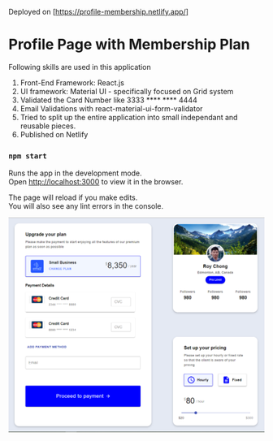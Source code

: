 Deployed on [https://profile-membership.netlify.app/]

# Profile Page with Membership Plan

Following skills are used in this application

1. Front-End Framework: React.js
2. UI framework: Material UI - specifically focused on Grid system
3. Validated the Card Number like 3333 **** **** 4444
4. Email Validations with react-material-ui-form-validator
5. Tried to split up the entire application into small independant and reusable pieces.
5. Published on Netlify

### `npm start`

Runs the app in the development mode.<br />
Open [http://localhost:3000](http://localhost:3000) to view it in the browser.

The page will reload if you make edits.<br />
You will also see any lint errors in the console.

![Screenshot](/screenshots/screenshots1.png)
